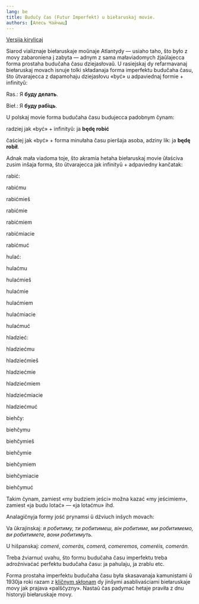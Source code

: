 ```yaml
---
lang: be
title: Budučy čas (Futur Imperfekt) u biełaruskaj movie.
authors: [Алесь Чайчыц]
---
```


<a href=»articles/art_future_tense.html»>Versija kirylicaj</a>

Siarod vializnaje biełaruskaje moŭnaje Atlantydy — usiaho taho, što było z movy zabaroniena j zabyta — adnym z sama małaviadomych źjaŭlajecca forma prostaha budučaha času dziejasłovaŭ. U rasiejskaj dy refarmavanaj biełaruskaj movach isnuje tolki składanaja forma imperfektu budučaha času, što ŭtvarajecca z dapamohaju dziejasłovu «być» u adpaviednaj formie + infinityŭ:

Ras.: Я <strong>буду делать</strong>.

Bieł.: Я <strong>буду рабіць</strong>.

U polskaj movie forma budučaha času budujecca padobnym čynam:

radziej jak «być» + infinityŭ: ja <strong>będę robić</strong>

čaściej jak «być» + forma minułaha času pieršaja asoba, adziny lik: ja <strong>będę robił</strong>.

Adnak mała viadoma toje, što akramia hetaha biełaruskaj movie ŭłaściva zusim inšaja forma, što ŭtvarajecca jak infinityŭ + adpaviedny kančatak:

<table>
<colgroup>
<col style=»width: 25%» />
<col style=»width: 25%» />
<col style=»width: 25%» />
<col style=»width: 25%» />
</colgroup>
<tbody>
<tr class=»odd»>

rabić:

rabić<span class=»underline»>mu</span>

rabić<span class=»underline»>mieš</span>

rabić<span class=»underline»>mie</span>

rabić<span class=»underline»>miem</span>

rabić<span class=»underline»>miacie</span>

rabić<span class=»underline»>muć</span>

hulać:

hulać<span class=»underline»>mu</span>

hulać<span class=»underline»>mieš</span>

hulać<span class=»underline»>mie</span>

hulać<span class=»underline»>miem</span>

hulać<span class=»underline»>miacie</span>

hulać<span class=»underline»>muć</span>

hladzieć:

hladzieć<span class=»underline»>mu</span>

hladzieć<span class=»underline»>mieš</span>

hladzieć<span class=»underline»>mie</span>

hladzieć<span class=»underline»>miem</span>

hladzieć<span class=»underline»>miacie</span>

hladzieć<span class=»underline»>muć</span>

biehčy:

biehčy<span class=»underline»>mu</span>

biehčy<span class=»underline»>mieš</span>

biehčy<span class=»underline»>mie</span>

biehčy<span class=»underline»>miem</span>

biehčy<span class=»underline»>miacie</span>

biehčy<span class=»underline»>muć</span>

Takim čynam, zamiest «my budziem jeści» možna kazać «my jeścimiem», zamiest «ja budu lotać» — «ja lotaćmu» ihd.

Analagičnyja formy jość prynamsi ŭ dźviuch inšych movach:

Va ŭkrajinskaj:  *я робитиму, ти робитимеш, він робитиме, ми робитимемо, ви робитимете, вони робитимуть.* 

U hišpanskaj:  *comeré, comerás, comerá, comeremos, comeréis, comerán.* 

Treba źviarnuć uvahu, što formu budučaha času imperfektu treba adroźnivaćać perfektu budučaha času: ja pahulaju, ja zrablu etc.

Forma prostaha imperfektu budučaha času była skasavanaja kamunistami ŭ 1930ja roki razam z <a href=»articles/art_vocative.html»>kličnym skłonam</a> dy jinšymi asablivaściami biełaruskaje movy jak prajava «palščyzny». Nastaŭ čas padymać hetaje praviła z dnu historyji biełaruskaje movy.

